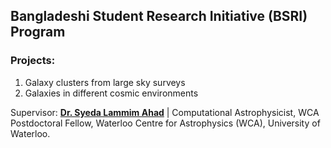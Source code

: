 ## Bangladeshi Student Research Initiative (BSRI) Program
### Projects: 
1. Galaxy clusters from large sky surveys
2. Galaxies in different cosmic environments

Supervisor: [**Dr. Syeda Lammim Ahad**](https://www.lammimahad.com/home) | Computational Astrophysicist, WCA Postdoctoral Fellow, Waterloo Centre for Astrophysics (WCA), University of Waterloo. 
